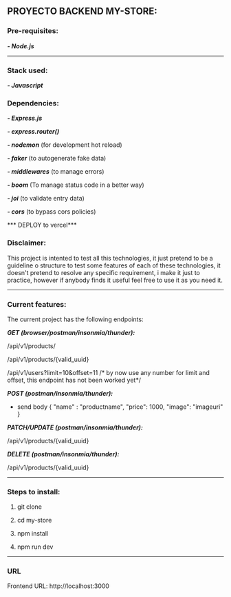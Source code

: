 
## PROYECTO BACKEND MY-STORE:

### Pre-requisites:

***- Node.js***

***
### Stack used:

***- Javascript***

### Dependencies:

***- Express.js***

***- express.router()***

***- nodemon*** (for development hot reload)

***- faker*** (to autogenerate fake data)

***- middlewares*** (to manage errors)

***- boom*** (To manage status code in a better way)

***- joi*** (to validate entry data)

***- cors*** (to bypass cors policies)

*** DEPLOY to vercel***



### Disclaimer:  
This project is intented to test all this technologies, it just pretend to be a guideline o structure to test some features of each of these technologies, it doesn't pretend to resolve any specific requirement, i make it just to practice, however if anybody finds it useful feel free to use it as you need it.
***

### Current features:
The current project has the following endpoints:

***GET (browser/postman/insonmia/thunder):***

/api/v1/products/

/api/v1/products/{valid_uuid}

/api/v1/users?limit=10&offset=11 /* by now use any number for limit and offset, this endpoint has not been worked yet*/


***POST (postman/insonmia/thunder):***
- send body { "name" : "productname", "price": 1000, "image": "imageuri" }


***PATCH/UPDATE (postman/insonmia/thunder):***

/api/v1/products/{valid_uuid}

***DELETE (postman/insonmia/thunder):***

/api/v1/products/{valid_uuid}

***

### Steps to install:

1)  git clone  

2)  cd my-store

3) npm install

4) npm run dev

***

### URL

Frontend URL: http://localhost:3000
